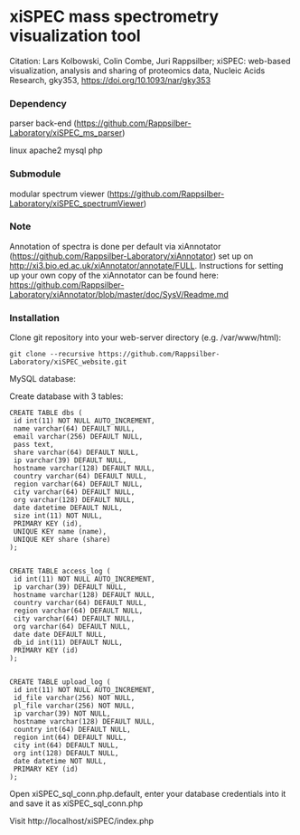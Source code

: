 # xiSPEC mass spectrometry visualization tool

Citation: Lars Kolbowski, Colin Combe, Juri Rappsilber; xiSPEC: web-based visualization, analysis and sharing of proteomics data, Nucleic Acids Research, gky353, https://doi.org/10.1093/nar/gky353

### Dependency

parser back-end (https://github.com/Rappsilber-Laboratory/xiSPEC_ms_parser)

linux
apache2
mysql
php

### Submodule

modular spectrum viewer (https://github.com/Rappsilber-Laboratory/xiSPEC_spectrumViewer)

### Note

Annotation of spectra is done per default via xiAnnotator (https://github.com/Rappsilber-Laboratory/xiAnnotator) set up on http://xi3.bio.ed.ac.uk/xiAnnotator/annotate/FULL. Instructions for setting up your own copy of the xiAnnotator can be found here: https://github.com/Rappsilber-Laboratory/xiAnnotator/blob/master/doc/SysV/Readme.md

### Installation

Clone git repository into your web-server directory (e.g. /var/www/html):

```git clone --recursive https://github.com/Rappsilber-Laboratory/xiSPEC_website.git```


MySQL database:

Create database with 3 tables:

```
CREATE TABLE dbs (
 id int(11) NOT NULL AUTO_INCREMENT,
 name varchar(64) DEFAULT NULL,
 email varchar(256) DEFAULT NULL,
 pass text,
 share varchar(64) DEFAULT NULL,
 ip varchar(39) DEFAULT NULL,
 hostname varchar(128) DEFAULT NULL,
 country varchar(64) DEFAULT NULL,
 region varchar(64) DEFAULT NULL,
 city varchar(64) DEFAULT NULL,
 org varchar(128) DEFAULT NULL,
 date datetime DEFAULT NULL,
 size int(11) NOT NULL,
 PRIMARY KEY (id),
 UNIQUE KEY name (name),
 UNIQUE KEY share (share)
);


CREATE TABLE access_log (
 id int(11) NOT NULL AUTO_INCREMENT,
 ip varchar(39) DEFAULT NULL,
 hostname varchar(128) DEFAULT NULL,
 country varchar(64) DEFAULT NULL,
 region varchar(64) DEFAULT NULL,
 city varchar(64) DEFAULT NULL,
 org varchar(64) DEFAULT NULL,
 date date DEFAULT NULL,
 db_id int(11) DEFAULT NULL,
 PRIMARY KEY (id)
);


CREATE TABLE upload_log (
 id int(11) NOT NULL AUTO_INCREMENT,
 id_file varchar(256) NOT NULL,
 pl_file varchar(256) NOT NULL,
 ip varchar(39) NOT NULL,
 hostname varchar(128) DEFAULT NULL,
 country int(64) DEFAULT NULL,
 region int(64) DEFAULT NULL,
 city int(64) DEFAULT NULL,
 org int(128) DEFAULT NULL,
 date datetime NOT NULL,
 PRIMARY KEY (id)
);
```

Open xiSPEC_sql_conn.php.default, 
enter your database credentials into it and save it as xiSPEC_sql_conn.php

Visit http://localhost/xiSPEC/index.php

